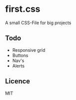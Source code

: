 # first.css
A small CSS-File for big projects

## Todo
* Responsive grid
* Buttons
* Nav's
* Alerts

## Licence
MIT
